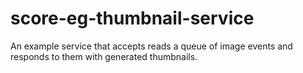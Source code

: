 # score-eg-thumbnail-service
An example service that accepts reads a queue of image events and responds to them with generated thumbnails.
